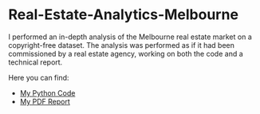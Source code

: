 # Real-Estate-Analytics-Melbourne
I performed an in-depth analysis of the Melbourne real estate market on a copyright-free dataset. The analysis was performed as if it had been commissioned by a real estate agency, working on both the code and a technical report.


Here you can find:
- [My Python Code](https://github.com/ANDREAaNAPPI/Real-Estate-Analytics-Melbourne/blob/main/Real_Estate_Melbourne.ipynb)
- [My PDF Report](https://github.com/ANDREAaNAPPI/Real-Estate-Analytics-Melbourne/blob/main/Real%20Estate%20Melbourne%20data%20analysis%20Report.pdf)
